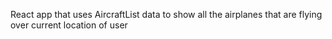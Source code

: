 React app that uses AircraftList data to show all the airplanes that are flying over current location of user
